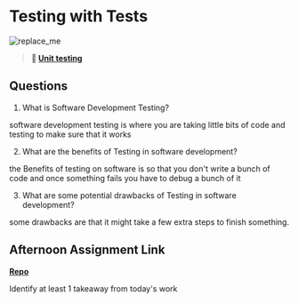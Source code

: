 # Testing with Tests

![replace_me](https://codeworks.blob.core.windows.net/public/assets/img/illustrations/placeholder.svg)

> **📖 [Unit testing](https://codeworksacademy.com/fs-student-guide/resources/wk8-9/03-Unit-Testing)**

## Questions

1. What is Software Development Testing?

software development testing is where you are taking little bits of code and testing to make sure that it works

2. What are the benefits of Testing in software development?

the Benefits of testing on software is so that you don't write a bunch of code and once something fails you have to debug a bunch of it 

3. What are some potential drawbacks of Testing in software development?

some drawbacks are that it might take a few extra steps to finish something.

## Afternoon Assignment Link

**[Repo](https://github.com/alldaynik/<ASSIGNMENT_REPO>)**

Identify at least 1 takeaway from today's work
